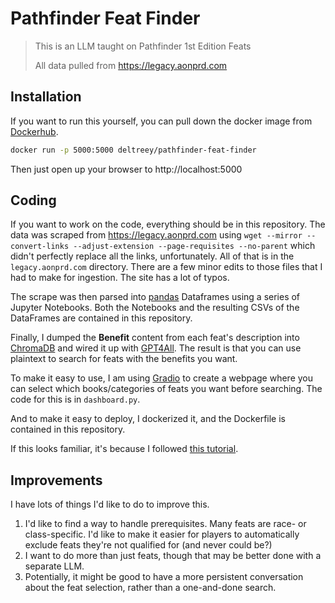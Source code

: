 # Pathfinder Feat Finder

> This is an LLM taught on Pathfinder 1st Edition Feats
> 
> All data pulled from https://legacy.aonprd.com

## Installation

If you want to run this yourself, you can pull down the docker image from [Dockerhub](https://hub.docker.com/repository/docker/deltreey/pathfinder-feat-finder/general).

```bash
docker run -p 5000:5000 deltreey/pathfinder-feat-finder
```

Then just open up your browser to http://localhost:5000

## Coding

If you want to work on the code, everything should be in this repository.  The data was scraped from
https://legacy.aonprd.com using `wget --mirror --convert-links --adjust-extension --page-requisites --no-parent` which
didn't perfectly replace all the links, unfortunately.  All of that is in the `legacy.aonprd.com` directory.  There are
a few minor edits to those files that I had to make for ingestion.  The site has a lot of typos.

The scrape was then parsed into [pandas](https://pandas.pydata.org/) Dataframes using a series of Jupyter Notebooks.
Both the Notebooks and the resulting CSVs of the DataFrames are contained in this repository.

Finally, I dumped the **Benefit** content from each feat's description into
[ChromaDB](https://docs.trychroma.com/docs/overview/introduction) and wired it up with
[GPT4All](https://github.com/nomic-ai/gpt4all).  The result is that you can use plaintext to search for feats with
the benefits you want.

To make it easy to use, I am using [Gradio](https://www.gradio.app/) to create a webpage where you can select which
books/categories of feats you want before searching.  The code for this is in `dashboard.py`.

And to make it easy to deploy, I dockerized it, and the Dockerfile is contained in this repository.

If this looks familiar, it's because I followed [this tutorial](https://www.youtube.com/watch?v=Q7mS1VHm3Yw).

## Improvements

I have lots of things I'd like to do to improve this.

1. I'd like to find a way to handle prerequisites.  Many feats are race- or class-specific.  I'd like to make it easier
    for players to automatically exclude feats they're not qualified for (and never could be?)
2. I want to do more than just feats, though that may be better done with a separate LLM.
3. Potentially, it might be good to have a more persistent conversation about the feat selection, rather than a
    one-and-done search.
